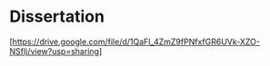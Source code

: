 # Dissertation
[https://drive.google.com/file/d/1QaFI_4ZmZ9fPNfxfGR6UVk-XZO-NSfIj/view?usp=sharing]
